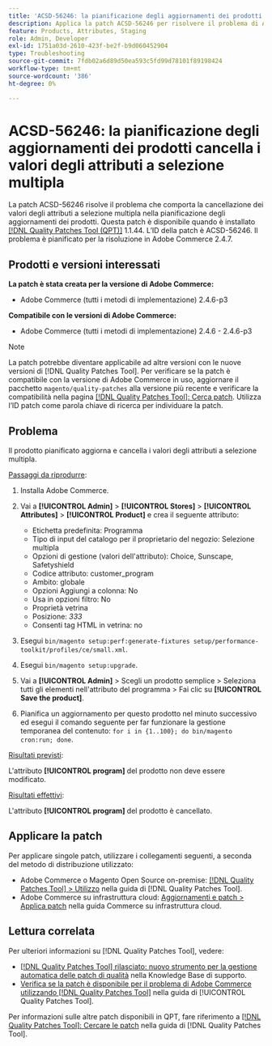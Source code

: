 ```yaml
---
title: 'ACSD-56246: la pianificazione degli aggiornamenti dei prodotti cancella i valori degli attributi a selezione multipla'
description: Applica la patch ACSD-56246 per risolvere il problema di Adobe Commerce per cui la pianificazione degli aggiornamenti dei prodotti cancella i valori degli attributi a selezione multipla.
feature: Products, Attributes, Staging
role: Admin, Developer
exl-id: 1751a03d-2610-423f-be2f-b9d060452904
type: Troubleshooting
source-git-commit: 7fdb02a6d89d50ea593c5fd99d78101f89198424
workflow-type: tm+mt
source-wordcount: '386'
ht-degree: 0%

---
```


# ACSD-56246: la pianificazione degli aggiornamenti dei prodotti cancella i valori degli attributi a selezione multipla

La patch ACSD-56246 risolve il problema che comporta la cancellazione dei valori degli attributi a selezione multipla nella pianificazione degli aggiornamenti dei prodotti. Questa patch è disponibile quando è installato [[!DNL Quality Patches Tool (QPT)]](https://experienceleague.adobe.com/en/docs/commerce-operations/tools/quality-patches-tool/quality-patches-tool-to-self-serve-quality-patches) 1.1.44. L’ID della patch è ACSD-56246. Il problema è pianificato per la risoluzione in Adobe Commerce 2.4.7.

## Prodotti e versioni interessati

**La patch è stata creata per la versione di Adobe Commerce:**

* Adobe Commerce (tutti i metodi di implementazione) 2.4.6-p3

**Compatibile con le versioni di Adobe Commerce:**

* Adobe Commerce (tutti i metodi di implementazione) 2.4.6 - 2.4.6-p3

>[!NOTE]
>
>La patch potrebbe diventare applicabile ad altre versioni con le nuove versioni di [!DNL Quality Patches Tool]. Per verificare se la patch è compatibile con la versione di Adobe Commerce in uso, aggiornare il pacchetto `magento/quality-patches` alla versione più recente e verificare la compatibilità nella pagina [[!DNL Quality Patches Tool]: Cerca patch](https://experienceleague.adobe.com/tools/commerce-quality-patches/index.html). Utilizza l’ID patch come parola chiave di ricerca per individuare la patch.

## Problema

Il prodotto pianificato aggiorna e cancella i valori degli attributi a selezione multipla.

<u>Passaggi da riprodurre</u>:

1. Installa Adobe Commerce.
1. Vai a **[!UICONTROL Admin]** > **[!UICONTROL Stores]** > **[!UICONTROL Attributes]** > **[!UICONTROL Product]** e crea il seguente attributo:

   * Etichetta predefinita: Programma
   * Tipo di input del catalogo per il proprietario del negozio: Selezione multipla
   * Opzioni di gestione (valori dell&#39;attributo): Choice, Sunscape, Safetyshield
   * Codice attributo: customer_program
   * Ambito: globale
   * Opzioni Aggiungi a colonna: No
   * Usa in opzioni filtro: No
   * Proprietà vetrina
   * Posizione: *333*
   * Consenti tag HTML in vetrina: no

1. Esegui
   `bin/magento setup:perf:generate-fixtures setup/performance-toolkit/profiles/ce/small.xml`.
1. Esegui
   `bin/magento setup:upgrade`.
1. Vai a **[!UICONTROL Admin]** > Scegli un prodotto semplice > Seleziona tutti gli elementi nell&#39;attributo del programma > Fai clic su **[!UICONTROL Save the product]**.
1. Pianifica un aggiornamento per questo prodotto nel minuto successivo ed esegui il comando seguente per far funzionare la gestione temporanea del contenuto:
   `for i in {1..100}; do bin/magento cron:run; done`.

<u>Risultati previsti</u>:

L&#39;attributo **[!UICONTROL program]** del prodotto non deve essere modificato.

<u>Risultati effettivi</u>:

L&#39;attributo **[!UICONTROL program]** del prodotto è cancellato.

## Applicare la patch

Per applicare singole patch, utilizzare i collegamenti seguenti, a seconda del metodo di distribuzione utilizzato:

* Adobe Commerce o Magento Open Source on-premise: [[!DNL Quality Patches Tool] > Utilizzo](/help/tools/quality-patches-tool/usage.md) nella guida di [!DNL Quality Patches Tool].
* Adobe Commerce su infrastruttura cloud: [Aggiornamenti e patch > Applica patch](https://experienceleague.adobe.com/docs/commerce-cloud-service/user-guide/develop/upgrade/apply-patches.html) nella guida Commerce su infrastruttura cloud.

## Lettura correlata

Per ulteriori informazioni su [!DNL Quality Patches Tool], vedere:

* [[!DNL Quality Patches Tool] rilasciato: nuovo strumento per la gestione automatica delle patch di qualità](https://experienceleague.adobe.com/en/docs/commerce-operations/tools/quality-patches-tool/quality-patches-tool-to-self-serve-quality-patches) nella Knowledge Base di supporto.
* [Verifica se la patch è disponibile per il problema di Adobe Commerce utilizzando  [!DNL Quality Patches Tool]](/help/tools/quality-patches-tool/patches-available-in-qpt/check-patch-for-magento-issue-with-magento-quality-patches.md) nella guida di [!UICONTROL Quality Patches Tool].


Per informazioni sulle altre patch disponibili in QPT, fare riferimento a [[!DNL Quality Patches Tool]: Cercare le patch](https://experienceleague.adobe.com/tools/commerce-quality-patches/index.html) nella guida di [!DNL Quality Patches Tool].
